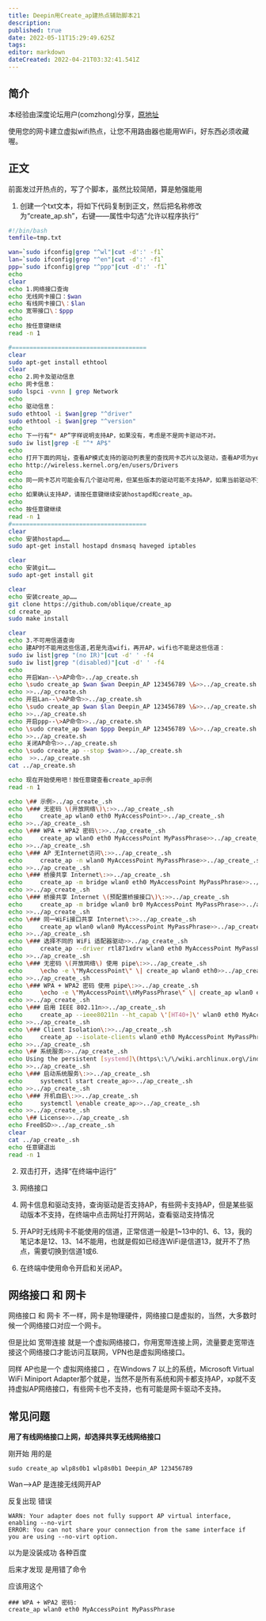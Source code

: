 ```yaml
---
title: Deepin用Create_ap建热点辅助脚本21
description: 
published: true
date: 2022-05-11T15:29:49.625Z
tags: 
editor: markdown
dateCreated: 2022-04-21T03:32:41.541Z
---
```


## 简介

本经验由深度论坛用户(comzhong)分享，[原地址](https://bbs.deepin.org/forum.php?mod=viewthread&tid=132223&extra=)

使用您的网卡建立虚拟wifi热点，让您不用路由器也能用WiFi，好东西必须收藏喔。

## 正文

前面发过开热点的，写了个脚本，虽然比较简陋，算是勉强能用

1. 创建一个txt文本，将如下代码复制到正文，然后把名称修改为“create_ap.sh”，右键——属性中勾选”允许以程序执行“

```bash
#!/bin/bash
temfile=tmp.txt

wan=`sudo ifconfig|grep "^wl"|cut -d':' -f1`
lan=`sudo ifconfig|grep "^en"|cut -d':' -f1`
ppp=`sudo ifconfig|grep "^ppp"|cut -d':' -f1`
echo 
clear
echo 1.网络接口查询
echo 无线网卡接口：$wan
echo 有线网卡接口\：$lan
echo 宽带接口\：$ppp
echo 
echo 按任意键继续
read -n 1

#======================================
clear
sudo apt-get install ethtool
clear
echo 2.网卡及驱动信息
echo 网卡信息：
sudo lspci -vvnn | grep Network
echo 
echo 驱动信息：
sudo ethtool -i $wan|grep "^driver"
sudo ethtool -i $wan|grep "^version"
echo 
echo 下一行有“* AP”字样说明支持AP，如果没有，考虑是不是网卡驱动不对。
sudo iw list|grep -E "^* AP$"
echo 
echo 打开下面的网址，查看AP模式支持的驱动列表里的查找网卡芯片以及驱动，查看AP项为yes的，证明支持AP。
echo http://wireless.kernel.org/en/users/Drivers
echo 
echo 同一网卡芯片可能会有几个驱动可用，但某些版本的驱动可能不支持AP，如果当前驱动不支持，可以试试网卡芯片可用的其它驱动。
echo 
echo 如果确认支持AP，请按任意键继续安装hostapd和create_ap。
echo 
echo 按任意键继续
read -n 1
#======================================
clear
echo 安装hostapd……
sudo apt-get install hostapd dnsmasq haveged iptables

clear
echo 安装git……
sudo apt-get install git

clear
echo 安装create_ap……
git clone https://github.com/oblique/create_ap
cd create_ap
sudo make install

clear
echo 3.不可用信道查询
echo 建AP时不能用这些信道,若是先连wifi，再开AP，wifi也不能是这些信道：
sudo iw list|grep "(no IR)"|cut -d' ' -f4
sudo iw list|grep "(disabled)"|cut -d' ' -f4
echo 
echo 开启Wan--\>AP命令>../ap_create.sh
echo \sudo create_ap $wan $wan Deepin_AP 123456789 \&>>../ap_create.sh
echo >>../ap_create.sh
echo 开启Lan--\>AP命令>>../ap_create.sh
echo \sudo create_ap $wan $lan Deepin_AP 123456789 \&>>../ap_create.sh
echo >>../ap_create.sh
echo 开启ppp--\>AP命令>>../ap_create.sh
echo \sudo create_ap $wan $ppp Deepin_AP 123456789 \&>>../ap_create.sh
echo >>../ap_create.sh
echo 关闭AP命令>>../ap_create.sh
echo \sudo create_ap --stop $wan>>../ap_create.sh
echo  >>../ap_create.sh
cat ../ap_create.sh

echo 现在开始使用吧！按任意键查看create_ap示例
read -n 1

echo \## 示例>../ap_create_.sh
echo \### 无密码 \(开放网络\)\:>>../ap_create_.sh
echo     create_ap wlan0 eth0 MyAccessPoint>>../ap_create_.sh
echo >>../ap_create_.sh
echo \### WPA + WPA2 密码\:>>../ap_create_.sh
echo     create_ap wlan0 eth0 MyAccessPoint MyPassPhrase>>../ap_create_.sh
echo >>../ap_create_.sh
echo \### AP 无Internet访问\:>>../ap_create_.sh
echo     create_ap -n wlan0 MyAccessPoint MyPassPhrase>>../ap_create_.sh
echo >>../ap_create_.sh
echo \### 桥接共享 Internet\:>>../ap_create_.sh
echo     create_ap -m bridge wlan0 eth0 MyAccessPoint MyPassPhrase>>../ap_create_.sh
echo >>../ap_create_.sh
echo \### 桥接共享 Internet \(预配置桥接接口\)\:>>../ap_create_.sh
echo     create_ap -m bridge wlan0 br0 MyAccessPoint MyPassPhrase>>../ap_create_.sh
echo >>../ap_create_.sh
echo \### 同一WiFi接口共享 Internet\:>>../ap_create_.sh
echo     create_ap wlan0 wlan0 MyAccessPoint MyPassPhrase>>../ap_create_.sh
echo >>../ap_create_.sh
echo \### 选择不同的 WiFi 适配器驱动>>../ap_create_.sh
echo     create_ap --driver rtl871xdrv wlan0 eth0 MyAccessPoint MyPassPhrase>>../ap_create_.sh
echo >>../ap_create_.sh
echo \### 无密码 \(开放网络\) 使用 pipe\:>>../ap_create_.sh
echo     \echo -e \"MyAccessPoint\" \| create_ap wlan0 eth0>>../ap_create_.sh
echo >>../ap_create_.sh
echo \### WPA + WPA2 密码 使用 pipe\:>>../ap_create_.sh
echo     \echo -e \"MyAccessPoint\\nMyPassPhrase\" \| create_ap wlan0 eth0>>../ap_create_.sh
echo >>../ap_create_.sh
echo \### 启用 IEEE 802.11n>>../ap_create_.sh
echo     create_ap --ieee80211n --ht_capab \'[HT40+]\' wlan0 eth0 MyAccessPoint MyPassPhrase>>../ap_create_.sh
echo >>../ap_create_.sh
echo \### Client Isolation\:>>../ap_create_.sh
echo     create_ap --isolate-clients wlan0 eth0 MyAccessPoint MyPassPhrase>>../ap_create_.sh
echo >>../ap_create_.sh
echo \## 系统服务>>../ap_create_.sh
echo Using the persistent [systemd]\(https\:\/\/wiki.archlinux.org\/index.php\/systemd#Basic_systemctl_usage\) service>>../ap_create_.sh
echo >>../ap_create_.sh
echo \### 启动系统服务\:>>../ap_create_.sh
echo     systemctl start create_ap>>../ap_create_.sh
echo >>../ap_create_.sh
echo \### 开机自启\:>>../ap_create_.sh
echo     systemctl \enable create_ap>>../ap_create_.sh
echo >>../ap_create_.sh
echo \## License>>../ap_create_.sh
echo FreeBSD>>../ap_create_.sh
clear
cat ../ap_create_.sh
echo 任意键退出
read -n 1
```

2. 双击打开，选择“在终端中运行”
 
3. 网络接口

4. 网卡信息和驱动支持，查询驱动是否支持AP，有些网卡支持AP，但是某些驱动版本不支持，在终端中点击网址打开网站，查看驱动支持情况

5. 开AP时无线网卡不能使用的信道，正常信道一般是1~13中的1、6、13，我的笔记本是12、13、14不能用，也就是假如已经连WiFi是信道13，就开不了热点，需要切换到信道1或6.

6. 在终端中使用命令开启和关闭AP。

## 网络接口 和 网卡

网络接口 和 网卡 不一样，网卡是物理硬件，网络接口是虚拟的，当然，大多数时候一个网络接口对应一个网卡。

但是比如 宽带连接 就是一个虚拟网络接口，你用宽带连接上网，流量要走宽带连接这个网络接口才能访问互联网，VPN也是虚拟网络接口。

同样 AP也是一个 虚拟网络接口 ，在Windows 7 以上的系统，Microsoft Virtual WiFi Miniport Adapter那个就是，当然不是所有系统和网卡都支持AP，xp就不支持虚拟AP网络接口，有些网卡也不支持，也有可能是网卡驱动不支持。

## 常见问题

**用了有线网络接口上网，却选择共享无线网络接口**

刚开始 用的是 

```sudo create_ap wlp8s0b1 wlp8s0b1 Deepin_AP 123456789```

Wan-->AP 是连接无线网开AP

反复出现 错误

```
WARN: Your adapter does not fully support AP virtual interface, enabling --no-virt
ERROR: You can not share your connection from the same interface if you are using --no-virt option.
````

以为是没装成功 各种百度

后来才发现 是用错了命令

应该用这个  

```
### WPA + WPA2 密码:
create_ap wlan0 eth0 MyAccessPoint MyPassPhrase
```